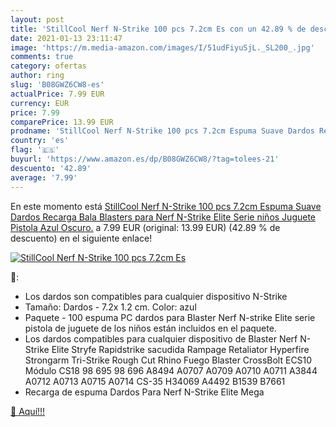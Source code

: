 ```yaml
---
layout: post
title: 'StillCool Nerf N-Strike 100 pcs 7.2cm Es con un 42.89 % de descuento'
date: 2021-01-13 23:11:47
image: 'https://m.media-amazon.com/images/I/51udFiyuSjL._SL200_.jpg'
comments: true
category: ofertas
author: ring
slug: 'B08GWZ6CW8-es'
actualPrice: 7.99 EUR
currency: EUR
price: 7.99
comparePrice: 13.99 EUR
prodname: 'StillCool Nerf N-Strike 100 pcs 7.2cm Espuma Suave Dardos Recarga Bala Blasters para Nerf N-Strike Elite Serie niños Juguete Pistola Azul Oscuro.'
country: 'es'
flag: '🇪🇸'
buyurl: 'https://www.amazon.es/dp/B08GWZ6CW8/?tag=tolees-21'
descuento: '42.89'
average: '7.99'
---
```


En este momento está [StillCool Nerf N-Strike 100 pcs 7.2cm Espuma Suave Dardos Recarga Bala Blasters para Nerf N-Strike Elite Serie niños Juguete Pistola Azul Oscuro.](https://www.amazon.es/dp/B08GWZ6CW8/?tag=tolees-21) a 7.99 EUR (original: 13.99 EUR) (42.89 %  de descuento) en el siguiente enlace!

[![StillCool Nerf N-Strike 100 pcs 7.2cm Es](https://m.media-amazon.com/images/I/51udFiyuSjL._SL200_.jpg)](https://www.amazon.es/dp/B08GWZ6CW8/?tag=tolees-21)

🔎:

- Los dardos son compatibles para cualquier dispositivo N-Strike
- Tamaño: Dardos - 7.2x 1.2 cm. Color: azul
- Paquete - 100 espuma PC dardos para Blaster Nerf N-strike Elite serie pistola de juguete de los niños están incluidos en el paquete.
- Los dardos compatibles para cualquier dispositivo de Blaster Nerf N-Strike Elite Stryfe Rapidstrike sacudida Rampage Retaliator Hyperfire Strongarm Tri-Strike Rough Cut Rhino Fuego Blaster CrossBolt ECS10 Módulo CS18 98 695 98 696 A8494 A0707 A0709 A0710 A0711 A3844 A0712 A0713 A0715 A0714 CS-35 H34069 A4492 B1539 B7661
- Recarga de espuma Dardos Para Nerf N-Strike Elite Mega

[🛒 Aquí!!!](https://www.amazon.es/dp/B08GWZ6CW8/?tag=tolees-21)
